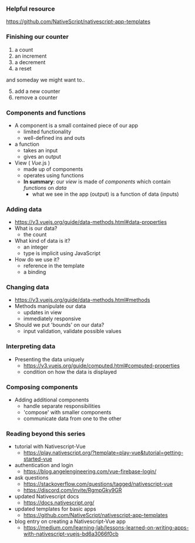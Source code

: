 ### Helpful resource
https://github.com/NativeScript/nativescript-app-templates

### Finishing our counter
1. a count
2. an increment
3. a decrement
4. a reset

and someday we might want to..

5. add a new counter
6. remove a counter

### Components and functions
- A component is a small contained piece of our app
	- limited functionality
	- well-defined ins and outs
- a function
	- takes an input
	- gives an output
- View ( *Vue*.js )
	- made up of components
	- operates using functions
	- __In summary__: our *view* is made of *components* which contain *functions* on *data*
		- what we see in the app (output) is a function of data (inputs)

### Adding data
- https://v3.vuejs.org/guide/data-methods.html#data-properties
- What is our data?
	- the count
- What kind of data is it?
	- an integer
	- type is implicit using JavaScript
- How do we use it?
	- reference in the template
	- a binding

### Changing data
- https://v3.vuejs.org/guide/data-methods.html#methods
- Methods manipulate our data
	- updates in view
	- immediately responsive
- Should we put 'bounds' on our data?
	- input validation, validate possible values

### Interpreting data
- Presenting the data uniquely
	- https://v3.vuejs.org/guide/computed.html#computed-properties
	- condition on how the data is displayed

### Composing components
- Adding additional components
	- handle separate responsibilities
	- 'compose' with smaller components
	- communicate data from one to the other

### Reading beyond this series
- tutorial with Nativescript-Vue
	- https://play.nativescript.org/?template=play-vue&tutorial=getting-started-vue
- authentication and login
	- https://blog.angelengineering.com/vue-firebase-login/
- ask questions
	- https://stackoverflow.com/questions/tagged/nativescript-vue
	- https://discord.com/invite/RgmpGky9GR
- updated Nativescript docs
	- https://docs.nativescript.org/
- updated templates for basic apps
	- https://github.com/NativeScript/nativescript-app-templates
- blog entry on creating a Nativescript-Vue app
	- https://medium.com/learning-lab/lessons-learned-on-writing-apps-with-nativescript-vuejs-bd6a3066f0cb
